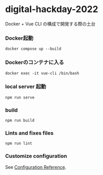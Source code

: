 # digital-hackday-2022
Docker + Vue CLI の構成で開発する際の土台

### Docker起動
```
docker compose up --build
```

### Dockerのコンテナに入る
```
docker exec -it vue-cli /bin/bash
```

### local server 起動
```
npm run serve
```

### build
```
npm run build
```

### Lints and fixes files
```
npm run lint
```

### Customize configuration
See [Configuration Reference](https://cli.vuejs.org/config/).
